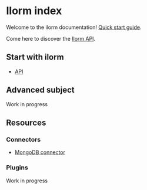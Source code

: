 # Ilorm index

Welcome to the ilorm documentation! [Quick start guide](./quick_start).

Come here to discover the [Ilorm API](./api_public).

## Start with ilorm
* [API](./api_public)

## Advanced subject
Work in progress

## Resources
### Connectors
* [MongoDB connector](./connectors/mongodb)

### Plugins
Work in progress